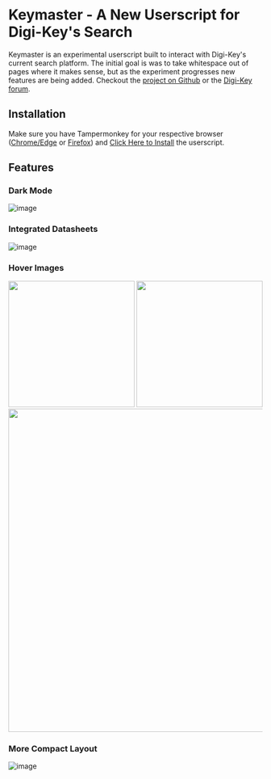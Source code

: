 # Keymaster - A New Userscript for Digi-Key's Search


Keymaster is an experimental userscript built to interact with Digi-Key's current search platform.  The initial goal is was to take whitespace out of pages where it makes sense, but as the experiment progresses new features are being added.  Checkout the [project on Github](url) or the [Digi-Key forum](https://forum.digikey.com/t/keymaster-a-new-userscript-for-digi-keys-search/22114).


## Installation
Make sure you have Tampermonkey for your respective browser ([Chrome/Edge](https://chrome.google.com/webstore/detail/tampermonkey/dhdgffkkebhmkfjojejmpbldmpobfkfo?hl=en) or [Firefox](https://addons.mozilla.org/en-US/firefox/addon/tampermonkey/)) and [Click Here to Install](https://github.com/bombledmonk/keymaster/raw/master/keymaster.user.js) the userscript.

## Features

### Dark Mode
![image](https://user-images.githubusercontent.com/4141691/164507137-50a1e6d6-75da-4e94-9278-451b4c9b793c.png)

### Integrated Datasheets
![image](https://user-images.githubusercontent.com/4141691/164527180-34328219-44de-4c2f-b1c6-71b0dadee5b8.png)

### Hover Images
<image src="https://user-images.githubusercontent.com/4141691/164527412-0504bccc-dda5-46aa-a5a6-452b7ad2fb00.png" height=250px> <image src="https://user-images.githubusercontent.com/4141691/164527457-739c29a2-0059-483f-b522-ca36768e9135.png" height=250px>
<image src="https://user-images.githubusercontent.com/4141691/166822775-4953db03-38c1-4485-bd58-26a0649e4a29.png" height=640px>

  ### More Compact Layout
![image](https://user-images.githubusercontent.com/4141691/164528336-efaf2993-6dca-42a4-8847-fcd2c76b3975.png)
